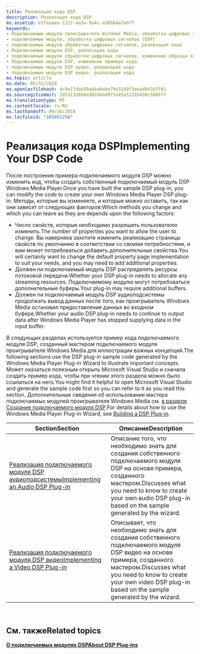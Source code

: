 ```yaml
---
title: Реализация кода DSP
description: Реализация кода DSP
ms.assetid: e1feaaee-1127-4a3a-9a4c-a30584a7e8ff
keywords:
- Подключаемые модули проигрывателя Windows Media, обработка цифровых сигналов (DSP)
- подключаемые модули, обработка цифровых сигналов (DSP)
- подключаемые модули обработки цифровых сигналов, реализация кода
- Подключаемые модули DSP, реализация кода
- подключаемые модули обработки цифровых сигналов, изменение образца кода
- Подключаемые модули DSP, изменение примера кода
- подключаемые модули DSP аудио, реализация кода
- подключаемые модули DSP видео, реализация кода
ms.topic: article
ms.date: 05/31/2018
ms.openlocfilehash: 4c9e17dad39a4ba0ebe79e31d9f3eead843d7f81
ms.sourcegitcommit: 2d531328b6ed82d4ad971a45a5131b430c5866f7
ms.translationtype: MT
ms.contentlocale: ru-RU
ms.lasthandoff: 09/16/2019
ms.locfileid: "105691258"
---
```

# <a name="implementing-your-dsp-code"></a><span data-ttu-id="be70d-111">Реализация кода DSP</span><span class="sxs-lookup"><span data-stu-id="be70d-111">Implementing Your DSP Code</span></span>

<span data-ttu-id="be70d-112">После построения примера подключаемого модуля DSP можно изменить код, чтобы создать собственный подключаемый модуль DSP Windows Media Player.</span><span class="sxs-lookup"><span data-stu-id="be70d-112">Once you have built the sample DSP plug-in, you can modify the code to create your own Windows Media Player DSP plug-in.</span></span> <span data-ttu-id="be70d-113">Методы, которые вы изменяете, и которые можно оставить, так как они зависят от следующих факторов:</span><span class="sxs-lookup"><span data-stu-id="be70d-113">Which methods you change and which you can leave as they are depends upon the following factors:</span></span>

-   <span data-ttu-id="be70d-114">Число свойств, которые необходимо разрешить пользователю изменить.</span><span class="sxs-lookup"><span data-stu-id="be70d-114">The number of properties you want to allow the user to change.</span></span> <span data-ttu-id="be70d-115">Вы наверняка захотите изменить реализацию страницы свойств по умолчанию в соответствии со своими потребностями, и вам может потребоваться добавить дополнительные свойства.</span><span class="sxs-lookup"><span data-stu-id="be70d-115">You will certainly want to change the default property page implementation to suit your needs, and you may need to add additional properties.</span></span>
-   <span data-ttu-id="be70d-116">Должен ли подключаемый модуль DSP распределять ресурсы потоковой передачи.</span><span class="sxs-lookup"><span data-stu-id="be70d-116">Whether your DSP plug-in needs to allocate any streaming resources.</span></span> <span data-ttu-id="be70d-117">Подключаемому модулю могут потребоваться дополнительные буферы.</span><span class="sxs-lookup"><span data-stu-id="be70d-117">Your plug-in may require additional buffers.</span></span>
-   <span data-ttu-id="be70d-118">Должен ли подключаемый модуль DSP аудиоподсистемы продолжать вывод данных после того, как проигрыватель Windows Media остановил предоставление данных во входном буфере.</span><span class="sxs-lookup"><span data-stu-id="be70d-118">Whether your audio DSP plug-in needs to continue to output data after Windows Media Player has stopped supplying data in the input buffer.</span></span>

<span data-ttu-id="be70d-119">В следующих разделах используется пример кода подключаемого модуля DSP, созданный мастером подключаемого модуля проигрывателя Windows Media для иллюстрации важных концепций.</span><span class="sxs-lookup"><span data-stu-id="be70d-119">The following sections use the DSP plug-in sample code generated by the Windows Media Player Plug-in Wizard to illustrate important concepts.</span></span> <span data-ttu-id="be70d-120">Может оказаться полезным открыть Microsoft Visual Studio и сначала создать пример кода, чтобы при чтении этого раздела можно было ссылаться на него.</span><span class="sxs-lookup"><span data-stu-id="be70d-120">You might find it helpful to open Microsoft Visual Studio and generate the sample code first so you can refer to it as you read this section.</span></span> <span data-ttu-id="be70d-121">Дополнительные сведения об использовании мастера подключаемых модулей проигрывателя Windows Media см. [в разделе Создание подключаемого модуля DSP](building-a-dsp-plug-in.md).</span><span class="sxs-lookup"><span data-stu-id="be70d-121">For details about how to use the Windows Media Player Plug-in Wizard, see [Building a DSP Plug-in](building-a-dsp-plug-in.md).</span></span>



| <span data-ttu-id="be70d-122">Section</span><span class="sxs-lookup"><span data-stu-id="be70d-122">Section</span></span>                                                                    | <span data-ttu-id="be70d-123">Описание</span><span class="sxs-lookup"><span data-stu-id="be70d-123">Description</span></span>                                                                                                       |
|----------------------------------------------------------------------------|-------------------------------------------------------------------------------------------------------------------|
| [<span data-ttu-id="be70d-124">Реализация подключаемого модуля DSP аудиоподсистемы</span><span class="sxs-lookup"><span data-stu-id="be70d-124">Implementing an Audio DSP Plug-in</span></span>](implementing-an-audio-dsp-plug-in.md) | <span data-ttu-id="be70d-125">Описание того, что необходимо знать для создания собственного подключаемого модуля DSP на основе примера, созданного мастером.</span><span class="sxs-lookup"><span data-stu-id="be70d-125">Discusses what you need to know to create your own audio DSP plug-in based on the sample generated by the wizard.</span></span> |
| [<span data-ttu-id="be70d-126">Реализация подключаемого модуля DSP видео</span><span class="sxs-lookup"><span data-stu-id="be70d-126">Implementing a Video DSP Plug-in</span></span>](implementing-a-video-dsp-plug-in.md)   | <span data-ttu-id="be70d-127">Описывает, что необходимо знать для создания собственного подключаемого модуля DSP видео на основе примера, созданного мастером.</span><span class="sxs-lookup"><span data-stu-id="be70d-127">Discusses what you need to know to create your own video DSP plug-in based on the sample generated by the wizard.</span></span> |



 

## <a name="related-topics"></a><span data-ttu-id="be70d-128">См. также</span><span class="sxs-lookup"><span data-stu-id="be70d-128">Related topics</span></span>

<dl> <dt>

[<span data-ttu-id="be70d-129">**О подключаемых модулях DSP**</span><span class="sxs-lookup"><span data-stu-id="be70d-129">**About DSP Plug-ins**</span></span>](about-dsp-plug-ins.md)
</dt> </dl>

 

 




